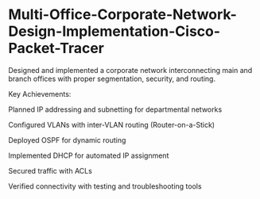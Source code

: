 # Multi-Office-Corporate-Network-Design-Implementation-Cisco-Packet-Tracer
Designed and implemented a corporate network interconnecting main and branch offices with proper segmentation, security, and routing.

Key Achievements:

Planned IP addressing and subnetting for departmental networks

Configured VLANs with inter-VLAN routing (Router-on-a-Stick)

Deployed OSPF for dynamic routing

Implemented DHCP for automated IP assignment

Secured traffic with ACLs

Verified connectivity with testing and troubleshooting tools
